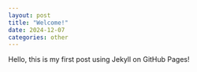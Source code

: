 ```yaml
---
layout: post
title: "Welcome!"
date: 2024-12-07
categories: other
---
```


Hello, this is my first post using Jekyll on GitHub Pages!
